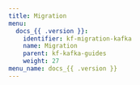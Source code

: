 ```yaml
---
title: Migration
menu:
  docs_{{ .version }}:
    identifier: kf-migration-kafka
    name: Migration
    parent: kf-kafka-guides
    weight: 27
menu_name: docs_{{ .version }}
---
```

